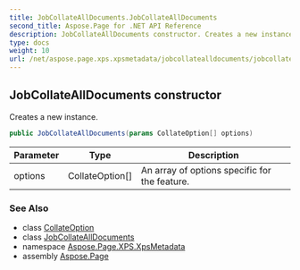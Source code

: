 ```yaml
---
title: JobCollateAllDocuments.JobCollateAllDocuments
second_title: Aspose.Page for .NET API Reference
description: JobCollateAllDocuments constructor. Creates a new instance
type: docs
weight: 10
url: /net/aspose.page.xps.xpsmetadata/jobcollatealldocuments/jobcollatealldocuments/
---
```

## JobCollateAllDocuments constructor

Creates a new instance.

```csharp
public JobCollateAllDocuments(params CollateOption[] options)
```

| Parameter | Type | Description |
| --- | --- | --- |
| options | CollateOption[] | An array of options specific for the feature. |

### See Also

* class [CollateOption](../../collate.collateoption/)
* class [JobCollateAllDocuments](../)
* namespace [Aspose.Page.XPS.XpsMetadata](../../jobcollatealldocuments/)
* assembly [Aspose.Page](../../../)


